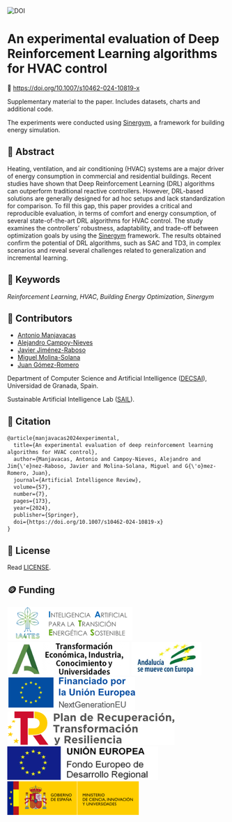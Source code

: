 ![DOI](https://img.shields.io/badge/DOI-10.1007%2Fs10462--024--10819--x-blue)

# An experimental evaluation of Deep Reinforcement Learning algorithms for HVAC control

🔗 https://doi.org/10.1007/s10462-024-10819-x

Supplementary material to the paper. Includes datasets, charts and additional code.

The experiments were conducted using [Sinergym](https://github.com/ugr-sail/sinergym), a framework for building energy simulation.

## 📖 Abstract

Heating, ventilation, and air conditioning (HVAC) systems are a major driver of energy consumption in commercial and residential buildings. Recent studies have shown that Deep Reinforcement Learning (DRL) algorithms can outperform traditional reactive controllers. However, DRL-based solutions are generally designed for ad hoc setups and lack standardization for comparison. To fill this gap, this paper provides a critical and reproducible evaluation, in terms of comfort and energy consumption, of several state-of-the-art DRL algorithms for HVAC control. The study examines the controllers’ robustness, adaptability, and trade-off between optimization goals by using the [Sinergym](https://github.com/ugr-sail/sinergym) framework. The results obtained confirm the potential of DRL algorithms, such as SAC and TD3, in complex scenarios and reveal several challenges related to generalization and incremental learning.

## 🔑 Keywords

*Reinforcement Learning*, *HVAC*, *Building Energy Optimization*, *Sinergym*

## 👥 Contributors

* [Antonio Manjavacas](mailto:manjavacas@ugr.es)
* [Alejandro Campoy-Nieves](mailto:alejandroac79@correo.ugr.es)
* [Javier Jiménez-Raboso](mailto:javi.j21@gmail.com)
* [Miguel Molina-Solana](mailto:miguelmolina@ugr.es)
* [Juan Gómez-Romero](mailto:jgomez@decsai.ugr.es)

Department of Computer Science and Artificial Intelligence ([DECSAI](https://decsai.ugr.es/)), Universidad de Granada, Spain.

Sustainable Artificial Intelligence Lab ([SAIL](https://wpd.ugr.es/~sail/)).

## 📝 Citation

```
@article{manjavacas2024experimental,
  title={An experimental evaluation of deep reinforcement learning algorithms for HVAC control},
  author={Manjavacas, Antonio and Campoy-Nieves, Alejandro and Jim{\'e}nez-Raboso, Javier and Molina-Solana, Miguel and G{\'o}mez-Romero, Juan},
  journal={Artificial Intelligence Review},
  volume={57},
  number={7},
  pages={173},
  year={2024},
  publisher={Springer},
  doi={https://doi.org/10.1007/s10462-024-10819-x}
}
```

## 📄 License

Read [LICENSE](https://github.com/ugr-sail/paper-drl_building/blob/main/LICENSE).

## 🪙 Funding

![IA4TES](/logos/ia4tes.png)
![Junta de Andalucía](/logos/ja.png)
![Andalucía se mueve con Europa](/logos/and.png)
![European Union](/logos/eu.png)
![Plan de Recuperación, Transformación y Resiliencia](/logos/prtr.png)
![FEDER](/logos/feder.png)
![Ministerio de Ciencia, Innovación y Universidades](/logos/mciu.png)
